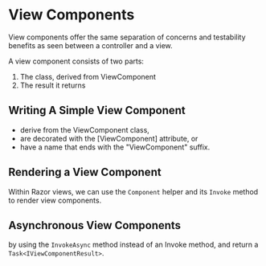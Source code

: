 # View Components

View components offer the same separation of concerns and testability benefits as seen between a controller and a view.

A view component consists of two parts:

1. The class, derived from ViewComponent
2. The result it returns

## Writing A Simple View Component

- derive from the ViewComponent class,
- are decorated with the [ViewComponent] attribute, or
- have a name that ends with the "ViewComponent" suffix.

## Rendering a View Component

Within Razor views, we can use the `Component` helper and its `Invoke` method to render view components.

## Asynchronous View Components

 by using the `InvokeAsync` method  instead of an Invoke method, and return a `Task<IViewComponentResult>`.
